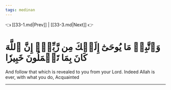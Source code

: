 ```yaml
---
tags: medinan
---
```


👈 [[33-1.md|Prev]] | [[33-3.md|Next]] 👉

# وَٱتَّبِعۡ مَا يُوحَىٰٓ إِلَيۡكَ مِن رَّبِّكَۚ إِنَّ ٱللَّهَ كَانَ بِمَا تَعۡمَلُونَ خَبِيرٗا

And follow that which is revealed to you from your Lord. Indeed Allah is ever, with what you do, Acquainted

---

